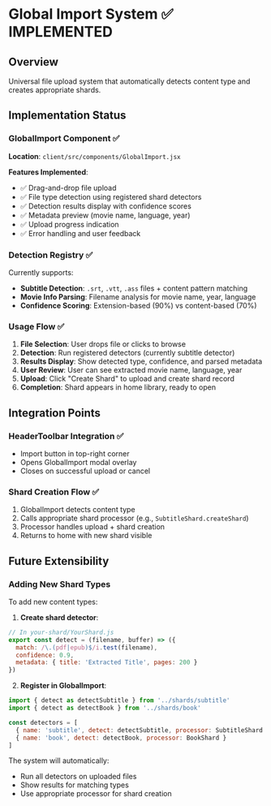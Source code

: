 # Global Import System ✅ IMPLEMENTED

## Overview
Universal file upload system that automatically detects content type and creates appropriate shards.

## Implementation Status

### GlobalImport Component ✅
**Location**: `client/src/components/GlobalImport.jsx`

**Features Implemented**:
- ✅ Drag-and-drop file upload
- ✅ File type detection using registered shard detectors  
- ✅ Detection results display with confidence scores
- ✅ Metadata preview (movie name, language, year)
- ✅ Upload progress indication
- ✅ Error handling and user feedback

### Detection Registry ✅
Currently supports:
- **Subtitle Detection**: `.srt`, `.vtt`, `.ass` files + content pattern matching
- **Movie Info Parsing**: Filename analysis for movie name, year, language
- **Confidence Scoring**: Extension-based (90%) vs content-based (70%)

### Usage Flow ✅
1. **File Selection**: User drops file or clicks to browse
2. **Detection**: Run registered detectors (currently subtitle detector)
3. **Results Display**: Show detected type, confidence, and parsed metadata
4. **User Review**: User can see extracted movie name, language, year
5. **Upload**: Click "Create Shard" to upload and create shard record
6. **Completion**: Shard appears in home library, ready to open

## Integration Points

### HeaderToolbar Integration ✅
- Import button in top-right corner
- Opens GlobalImport modal overlay
- Closes on successful upload or cancel

### Shard Creation Flow ✅
1. GlobalImport detects content type
2. Calls appropriate shard processor (e.g., `SubtitleShard.createShard`)
3. Processor handles upload + shard creation
4. Returns to home with new shard visible

## Future Extensibility

### Adding New Shard Types
To add new content types:

1. **Create shard detector**:
```javascript
// In your-shard/YourShard.js
export const detect = (filename, buffer) => ({
  match: /\.(pdf|epub)$/i.test(filename),
  confidence: 0.9,
  metadata: { title: 'Extracted Title', pages: 200 }
})
```

2. **Register in GlobalImport**:
```javascript
import { detect as detectSubtitle } from '../shards/subtitle'
import { detect as detectBook } from '../shards/book'

const detectors = [
  { name: 'subtitle', detect: detectSubtitle, processor: SubtitleShard },
  { name: 'book', detect: detectBook, processor: BookShard }
]
```

The system will automatically:
- Run all detectors on uploaded files
- Show results for matching types
- Use appropriate processor for shard creation 